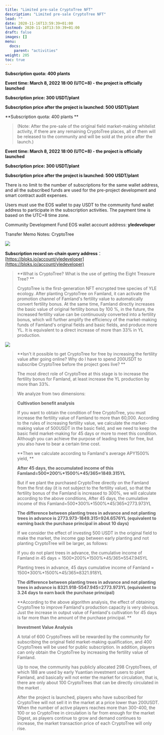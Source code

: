 ```yaml
---
title: "Limited pre-sale CryptoTree NFT"
description: "Limited pre-sale CryptoTree NFT"
lead: ""
date: 2020-11-16T13:59:39+01:00
lastmod: 2020-11-16T13:59:39+01:00
draft: false
images: []
menu:
  docs:
    parent: "activities"
weight: 205
toc: true
---
```


**Subscription quota: 400 plants**

**Event time: March 8, 2022 18:00 (UTC+8) - the project is officially launched**

**Subscription price: 300 USDT/plant**
  
**Subscription price after the project is launched: 500 USDT/plant**

**Subscription quota: 400 plants **

> (Note: After the pre-sale of the original field market-making whitelist activity, if there are any remaining CryptoTree places, all of them will be released to the community and will be sold at the price after the launch.)

**Event time: March 8, 2022 18:00 (UTC+8) - the project is officially launched**

**Subscription price: 300 USDT/plant**

**Subscription price after the project is launched: 500 USDT/plant**

There is no limit to the number of subscriptions for the same wallet address, and all the subscribed funds are used for the pre-project development and smart contract audit expenses.

Users must use the EOS wallet to pay USDT to the community fund wallet address to participate in the subscription activities. The payment time is based on the UTC+8 time zone.

Community Development Fund EOS wallet account address: **yledeveloper**

Transfer Memo Notes: CryptoTree

![](3.PNG)

**Subscription record on-chain query address**：[https://bloks.io/account/yledeveloper](https://bloks.io/account/yledeveloper)



> **What is CryptoTree? What is the use of getting the Eight Treasure Tree? **
>
> CryptoTree is the first-generation NFT encrypted tree species of YLE ecology. After planting CryptoTree on Famland, it can activate the promotion channel of Famland's fertility value to automatically convert fertility bonus. At the same time, Famland directly increases the basic value of original fertility bonus by 100 %, in the future, the increased fertility value can be continuously converted into a fertility bonus, which will further amplify the efficiency of the market-making funds of Famland's original fields and basic fields, and produce more YL. It is equivalent to a direct increase of more than 33% in YL production.

![](7.PNG)

> **Isn't it possible to get CryptoTree for free by increasing the fertility value after going online? Why do I have to spend 200USDT to subscribe CryptoTree before the project goes live? **
>
> The most direct role of CryptoTree at this stage is to increase the fertility bonus for Famland, at least increase the YL production by more than 33%.
>
> We analyze from two dimensions:

> **Cultivation benefit analysis**
>
> If you want to obtain the condition of free CryptoTree, you must increase the fertility value of Famland to more than 60,000. According to the rules of increasing fertility value, we calculate the market-making value of 500USDT in the basic field, and we need to keep the basic field market-making for 45 days or more to meet this condition. Although you can achieve the purpose of leading trees for free, but you also have to bear a certain time cost.
>
> **Then we calculate according to Famland's average APY1500% yield, **
>
> **After 45 days, the accumulated income of this Famland=500\*200%\*1500%\*45/365≈1849.315YL**
>
> But if we plant the purchased CryptoTree directly on the Famland from the first day (it is not subject to the fertility value), so that the fertility bonus of the Famland is increased to 300%, we will calculate according to the above conditions, After 45 days, the cumulative income of this Famland=500*300%*1500%*45/365≈2773.973YL
>
> **The difference between planting trees in advance and not planting trees in advance is 2773.973-1849.315=924.6576YL (equivalent to earning back the purchase principal in about 10 days)**
>
> If we consider the effect of investing 500 USDT in the original field to make the market, the income gap between early planting and not planting CryptoTree will be larger, as follows:
>
> If you do not plant trees in advance, the cumulative income of Famland in 45 days = 1500*200%*1500%*45/365≈5547.945YL
>
> Planting trees in advance, 45 days cumulative income of Famland = 1500*300%*1500%*45/365≈8321.918YL
>
> **The difference between planting trees in advance and not planting trees in advance is 8321.918-5547.945=2773.973YL (equivalent to 3.24 days to earn back the purchase principal)**
>
> **According to the above algorithm analysis, the effect of obtaining CryptoTree to improve Famland's production capacity is very obvious. Just the increase in output value of Famland's cultivation for 45 days is far more than the amount of the purchase principal. **

> **Investment Value Analysis**
>
> A total of 600 CryptoTrees will be rewarded by the community for subscribing the original field market-making qualification, and 400 CryptoTrees will be used for public subscription. In addition, players can only obtain the CryptoTree by increasing the fertility value of Famland.
>
> Up to now, the community has publicly allocated 298 CryptoTrees, of which 188 are used by early Yuantian investment users to plant Famland, and basically will not enter the market for circulation, that is, there are only about 100 CryptoTrees that can be directly circulated in the market .
>
> After the project is launched, players who have subscribed for CryptoTree will not sell it in the market at a price lower than 200USDT. When the number of active players reaches more than 300-400, the 100 or so CryptoTree in circulation is far from enough for the market Digest, as players continue to grow and demand continues to increase, the market transaction price of each CryptoTree will only rise.
